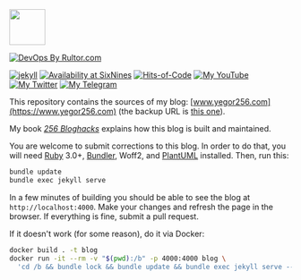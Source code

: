<img src="https://www.yegor256.com/images/icon.svg" width="64px" height="64px" />

[![DevOps By Rultor.com](https://www.rultor.com/b/yegor256/blog)](https://www.rultor.com/p/yegor256/blog)

[![jekyll](https://github.com/yegor256/blog/actions/workflows/jekyll.yml/badge.svg)](https://github.com/yegor256/blog/actions/workflows/jekyll.yml)
[![Availability at SixNines](https://www.sixnines.io/b/3ba1652f)](https://www.sixnines.io/h/3ba1652f)
[![Hits-of-Code](https://hitsofcode.com/github/yegor256/blog)](https://hitsofcode.com/view/github/yegor256/blog)
[![My YouTube](https://img.shields.io/badge/YouTube-subscribe-active?logo=youtube)](https://www.youtube.com/c/yegor256?sub_confirmation=1)
[![My Twitter](https://img.shields.io/badge/Twitter-follow-active?logo=twitter)](https://twitter.com/intent/follow?screen_name=yegor256)
[![My Telegram](https://img.shields.io/badge/Telegram-subscribe-active?logo=telegram)](https://t.me/yegor256news)

This repository contains the sources of my
blog: [www.yegor256.com](https://www.yegor256.com)
(the backup URL is [this one](https://yegor256.github.io/blog)).

My book [_256 Bloghacks_](https://www.yegor256.com/256-bloghacks.html)
explains how this blog is built and maintained.

You are welcome to submit corrections to this blog. In order to do that,
you will need [Ruby](https://www.ruby-lang.org/en/) 3.0+,
[Bundler](https://bundler.io/),
Woff2,
and [PlantUML](http://plantuml.com/) installed.
Then, run this:

```bash
bundle update
bundle exec jekyll serve
```

In a few minutes of building you should be able to see the blog
at `http://localhost:4000`. Make your changes and refresh
the page in the browser.
If everything is fine, submit a pull request.

If it doesn't work (for some reason), do it via Docker:

```bash
docker build . -t blog
docker run -it --rm -v "$(pwd):/b" -p 4000:4000 blog \
  'cd /b && bundle lock && bundle update && bundle exec jekyll serve --trace --host=0.0.0.0'
```
